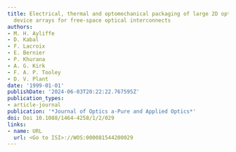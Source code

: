 ```yaml
---
title: Electrical, thermal and optomechanical packaging of large 2D optoelectronic
  device arrays for free-space optical interconnects
authors:
- M. H. Ayliffe
- D. Kabal
- F. Lacroix
- E. Bernier
- P. Khurana
- A. G. Kirk
- F. A. P. Tooley
- D. V. Plant
date: '1999-01-01'
publishDate: '2024-06-03T20:22:22.767595Z'
publication_types:
- article-journal
publication: '*Journal of Optics a-Pure and Applied Optics*'
doi: Doi 10.1088/1464-4258/1/2/029
links:
- name: URL
  url: <Go to ISI>://WOS:000081544200029
---
```

